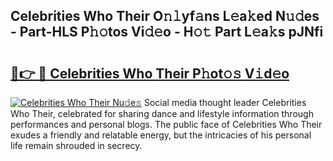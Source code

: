 ## Celebrities Who Their O𝚗𝚕yf𝚊ns L𝚎a𝚔ed N𝚞𝚍es - Part-HLS P𝚑𝚘tos Vi𝚍𝚎o - H𝚘𝚝 Part L𝚎a𝚔s pJNfi

# <h2><a href="http://kf650ue.oniu.top/?m=Celebrities+Who+Their">🔗👉 🔴 Celebrities Who Their P𝚑ot𝚘𝚜 V𝚒d𝚎o</a></h2>

[![Celebrities Who Their Nu𝚍e𝚜](https://i.imgur.com/0qMVB7G.gif)](http://kf650ue.oniu.top/?m=Celebrities+Who+Their)
Social media thought leader Celebrities Who Their, celebrated for sharing dance and lifestyle information through performances and personal blogs. The public face of Celebrities Who Their exudes a friendly and relatable energy, but the intricacies of his personal life remain shrouded in secrecy.  
